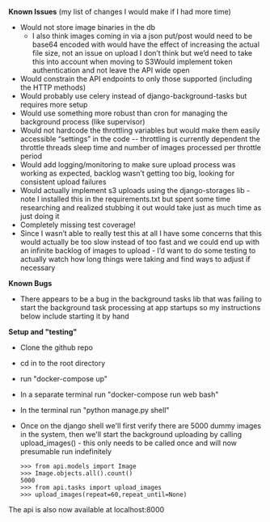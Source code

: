 **Known Issues**
(my list of changes I would make if I had more time)

- Would not store image binaries in the db
  - I also think images coming in via a json put/post would need to be base64 encoded with would have the effect of increasing the actual file size, not an issue on upload I don’t think but we’d need to take this into account when moving to S3Would implement token authentication and not leave the API wide open
- Would constrain the API endpoints to only those supported (including the HTTP methods)
- Would probably use celery instead of django-background-tasks but requires more setup
- Would use something more robust than cron for managing the background process (like supervisor)
- Would not hardcode the throttling variables but would make them easily accessible “settings” in the code -- throttling is currently dependent the throttle threads sleep time and number of images processed per throttle period
- Would add logging/monitoring to make sure upload process was working as expected, backlog wasn’t getting too big, looking for consistent upload failures
- Would actually implement s3 uploads using the django-storages lib - note I installed this in the requirements.txt but spent some time researching and realized stubbing it out would take just as much time as just doing it
- Completely missing test coverage!
- Since I wasn’t able to really test this at all I have some concerns that this would actually be too slow instead of too fast and we could end up with an infinite backlog of images to upload - I’d want to do some testing to actually watch how long things were taking and find ways to adjust if necessary

**Known Bugs**

- There appears to be a bug in the background tasks lib that was failing to start the background task processing at app startups so my instructions below include starting it by hand

**Setup and "testing"**

- Clone the github repo

- cd in to the root directory 

- run "docker-compose up"

- In a separate terminal run "docker-compose run web bash"

- In the terminal run "python manage.py shell"

- Once on the django shell we'll first verify there are 5000 dummy images in the system, then we'll start the background uploading by calling upload_images() - this only needs to be called once and will now presumable run indefinitely 

  ```
  >>> from api.models import Image
  >>> Image.objects.all().count()
  5000
  >>> from api.tasks import upload_images
  >>> upload_images(repeat=60,repeat_until=None)
  ```



The api is also now available at localhost:8000